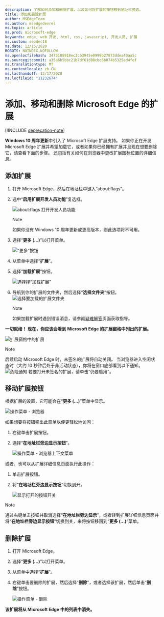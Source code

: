 ```yaml
---
description: 了解如何添加和删除扩展，以及如何将扩展的按钮移到地址栏旁边。
title: 添加和删除扩展
author: MSEdgeTeam
ms.author: msedgedevrel
ms.topic: article
ms.prod: microsoft-edge
keywords: edge, web 开发, html, css, javascript, 开发人员, 扩展
ms.custom: seodec18
ms.date: 12/15/2020
ROBOTS: NOINDEX,NOFOLLOW
ms.openlocfilehash: 3473108918ec3cb3945e0999b27873ddea40aa5c
ms.sourcegitcommit: a35a6b5bbc21b7df61d08cbc6b074b5325ad4fef
ms.translationtype: MT
ms.contentlocale: zh-CN
ms.lasthandoff: 12/17/2020
ms.locfileid: "11232674"
---
```

# 添加、移动和删除 Microsoft Edge 的扩展  

[!INCLUDE [deprecation-note](../includes/deprecation-note.md)]  

**Windows 10 周年更新**中引入了 Microsoft Edge 扩展支持。 如果你正在开发 Microsoft Edge 扩展并希望加载它，或者如果你已经拥有扩展并且现在想要删除它，请查看下面的步骤。
还包括有关如何在浏览器中更改扩展图标位置的详细信息。

## 添加扩展

1. 打开 Microsoft Edge，然后在地址栏中键入“about:flags”。

2. 选中“**启用扩展开发人员功能**”复选框。

   ![about:flags 打开开发人员功能](./../media/sideload-aboutflags.png)
   > [!NOTE]
   > 如果你没有 Windows 10 周年更新或更高版本，则此选项将不可用。

3. 选择“**更多 (...)**”以打开菜单。

   ![“更多”按钮](./../media/morebutton.png)  

4. 从菜单中选择“**扩展**”。

5. 选择“**加载扩展**”按钮。

   ![选择择“加载扩展”](./../media/sideload-load-extension.png)

6. 导航到你的扩展的文件夹，然后选择“**选择文件夹**”按钮。
   ![选择要加载的扩展文件夹](./../media/sideload-select-extension.png)
   > [!NOTE]
   > 如果加载扩展时遇到错误消息，请参阅[疑难解答](./../troubleshooting.md)页面获取指导。


**一切就绪！ 现在，你应该会看到 Microsoft Edge 的扩展窗格中列出的扩展。**

![扩展窗格中的扩展](./../media/sideload-extension-installed.png)

> [!NOTE]
> 后续启动 Microsoft Edge 时，未签名的扩展将自动关闭。 当浏览器进入空闲状态时（大约 10 秒钟后处于非活动状态），你将在窗口底部看到以下通知。 ![危险通知](./../media/riskynotification.png) 若要打开未签名的扩展，请单击“仍要启用”。



## 移动扩展按钮
根据扩展的设置，它可能会在“**更多 (...)**”菜单中显示。

   ![操作菜单 - 浏览器](./../media/browseraction.png)  


如果想要将按钮移出此菜单以便更轻松地访问：

1. 右键单击扩展按钮。

2. 选择“**在地址栏旁边显示按钮**”。

   ![操作菜单 - 浏览器上下文菜单](./../media/browseraction_contextmenu.png)  

或者，也可以从扩展详细信息页面执行此操作：

1. 单击扩展按钮。
2. 将“**在地址栏旁边显示按钮**”切换到开。

   ![显示打开的按钮开关](./../media/show-button-toggle.png)

> [!NOTE]
> 通过右键单击按钮并取消选择“**在地址栏旁边显示**”，或者转到扩展详细信息页面并将“**在地址栏旁边显示按钮**”切换到关，来将按钮移回到“**更多 (...)**”菜单。


## 删除扩展

1. 打开 Microsoft Edge。

2. 选择“**更多 (...)**”以打开菜单。

3. 从菜单中选择“**扩展**”。

4. 右键单击要删除的扩展，然后选择“**删除**”，或者选择该扩展，然后单击“**删除**”按钮。

   ![操作菜单 - 删除](./../media/remove.png)  

**该扩展将从 Microsoft Edge 中的列表中消失。**
